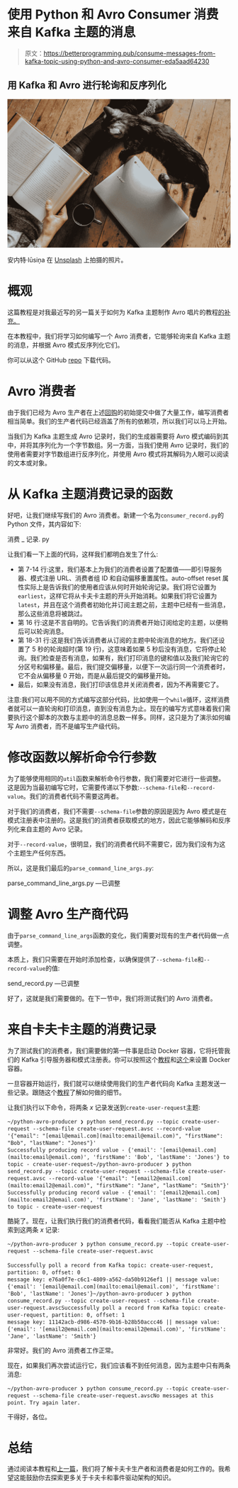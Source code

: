 # 使用 Python 和 Avro Consumer 消费来自 Kafka 主题的消息

> 原文：<https://betterprogramming.pub/consume-messages-from-kafka-topic-using-python-and-avro-consumer-eda5aad64230>

## 用 Kafka 和 Avro 进行轮询和反序列化

![](img/5f98c9ab952a0e59bff23ec378cfbe69.png)

安内特·lūsiņa 在 [Unsplash](https://unsplash.com?utm_source=medium&utm_medium=referral) 上拍摄的照片。

# 概观

这篇教程是对我最近写的另一篇关于如何为 Kafka 主题制作 Avro 唱片的教程[的补充。](https://medium.com/@billydharmawan/avro-producer-with-python-and-confluent-kafka-library-4a1a2ed91a24)

在本教程中，我们将学习如何编写一个 Avro 消费者，它能够轮询来自 Kafka 主题的消息，并根据 Avro 模式反序列化它们。

你可以从这个 GitHub [repo](https://github.com/billydh/python-avro-producer/) 下载代码。

# Avro 消费者

由于我们已经为 Avro 生产者在上述[回购](https://github.com/billydh/python-avro-producer/)的初始提交中做了大量工作，编写消费者相当简单。我们的生产者代码已经涵盖了所有的依赖项，所以我们可以马上开始。

当我们为 Kafka 主题生成 Avro 记录时，我们的生成器需要将 Avro 模式编码到其中，并将其序列化为一个字节数组。另一方面，当我们使用 Avro 记录时，我们的使用者需要对字节数组进行反序列化，并使用 Avro 模式将其解码为人眼可以阅读的文本或对象。

# 从 Kafka 主题消费记录的函数

好吧，让我们继续写我们的 Avro 消费者。新建一个名为`consumer_record.py`的 Python 文件，其内容如下:

消费 _ 记录. py

让我们看一下上面的代码，这样我们都明白发生了什么:

*   第 7-14 行:这里，我们基本上为我们的消费者设置了配置值——即引导服务器、模式注册 URL、消费者组 ID 和自动偏移重置属性。auto-offset reset 属性实际上是告诉我们的使用者应该从何时开始轮询记录。我们将它设置为`earliest`，这样它将从卡夫卡主题的开头开始消耗。如果我们将它设置为`latest`，并且在这个消费者初始化并订阅主题之前，主题中已经有一些消息，那么这些消息将被跳过。
*   第 16 行:这是不言自明的。它告诉我们的消费者开始订阅给定的主题，以便稍后可以轮询消息。
*   第 18-31 行:这是我们告诉消费者从订阅的主题中轮询消息的地方。我们还设置了 5 秒的轮询超时(第 19 行)，这意味着如果 5 秒后没有消息，它将停止轮询。我们检查是否有消息，如果有，我们打印消息的键和值以及我们轮询它的分区号和偏移量。最后，我们提交偏移量，以便下一次运行同一个消费者时，它不会从偏移量 0 开始，而是从最后提交的偏移量开始。
*   最后，如果没有消息，我们打印该信息并关闭消费者，因为不再需要它了。

注意:我们可以用不同的方式编写这部分代码，比如使用一个`while`循环，这样消费者就可以一直轮询和打印消息，直到没有消息为止。现在的编写方式意味着我们需要执行这个脚本的次数与主题中的消息总数一样多。同样，这只是为了演示如何编写 Avro 消费者，而不是编写生产级代码。

# 修改函数以解析命令行参数

为了能够使用相同的`util`函数来解析命令行参数，我们需要对它进行一些调整。这是因为当最初编写它时，它需要传递以下参数:`--schema-file`和`--record-value`。我们的消费者代码不需要这两者。

对于我们的消费者，我们不需要`--schema-file`参数的原因是因为 Avro 模式是在模式注册表中注册的。这是我们的消费者获取模式的地方，因此它能够解码和反序列化来自主题的 Avro 记录。

对于`--record-value`，很明显，我们的消费者代码不需要它，因为我们没有为这个主题生产任何东西。

所以，这是我们最后的`parse_command_line_args.py`:

parse_command_line_args.py —已调整

# 调整 Avro 生产商代码

由于`parse_command_line_args`函数的变化，我们需要对现有的生产者代码做一点调整。

本质上，我们只需要在开始时添加检查，以确保提供了`--schema-file`和`--record-value`的值:

send_record.py —已调整

好了，这就是我们需要做的。在下一节中，我们将测试我们的 Avro 消费者。

# 来自卡夫卡主题的消费记录

为了测试我们的消费者，我们需要做的第一件事是启动 Docker 容器，它将托管我们的 Kafka 引导服务器和模式注册表。你可以按照这个[教程](https://medium.com/better-programming/your-local-event-driven-environment-using-dockerised-kafka-cluster-6e84af09cd95)和[这个](https://medium.com/better-programming/adding-schema-registry-to-kafka-in-your-local-docker-environment-49ada28c8a9b)来设置 Docker 容器。

一旦容器开始运行，我们就可以继续使用我们的生产者代码向 Kafka 主题发送一些记录。跟随这个[教程](https://medium.com/@billydharmawan/avro-producer-with-python-and-confluent-kafka-library-4a1a2ed91a24')了解如何做的细节。

让我们执行以下命令，将两条 *x* 记录发送到`create-user-request`主题:

```
~/python-avro-producer ❯ python send_record.py --topic create-user-request --schema-file create-user-request.avsc --record-value '{"email": "[email@email.com](mailto:email@email.com)", "firstName": "Bob", "lastName": "Jones"}'
Successfully producing record value - {'email': '[email@email.com](mailto:email@email.com)', 'firstName': 'Bob', 'lastName': 'Jones'} to topic - create-user-request~/python-avro-producer ❯ python send_record.py --topic create-user-request --schema-file create-user-request.avsc --record-value '{"email": "[email2@email.com](mailto:email2@email.com)", "firstName": "Jane", "lastName": "Smith"}'
Successfully producing record value - {'email': '[email2@email.com](mailto:email2@email.com)', 'firstName': 'Jane', 'lastName': 'Smith'} to topic - create-user-request
```

酷毙了。现在，让我们执行我们的消费者代码，看看我们能否从 Kafka 主题中检索到这两条 *x* 记录:

```
~/python-avro-producer ❯ python consume_record.py --topic create-user-request --schema-file create-user-request.avsc

Successfully poll a record from Kafka topic: create-user-request, partition: 0, offset: 0
message key: e76a0f7e-c6c1-4809-a562-da50b9126ef1 || message value: {'email': '[email@email.com](mailto:email@email.com)', 'firstName': 'Bob', 'lastName': 'Jones'}~/python-avro-producer ❯ python consume_record.py --topic create-user-request --schema-file create-user-request.avscSuccessfully poll a record from Kafka topic: create-user-request, partition: 0, offset: 1
message key: 11142acb-d986-4570-9b16-b28b50accc46 || message value: {'email': '[email2@email.com](mailto:email2@email.com)', 'firstName': 'Jane', 'lastName': 'Smith'}
```

非常好。我们的 Avro 消费者工作正常。

现在，如果我们再次尝试运行它，我们应该看不到任何消息，因为主题中只有两条消息:

```
~/python-avro-producer ❯ python consume_record.py --topic create-user-request --schema-file create-user-request.avscNo messages at this point. Try again later.
```

干得好，各位。

# 总结

通过阅读本教程和[上一篇](https://medium.com/@billydharmawan/avro-producer-with-python-and-confluent-kafka-library-4a1a2ed91a24)，我们将了解卡夫卡生产者和消费者是如何工作的。我希望这能鼓励你去探索更多关于卡夫卡和事件驱动架构的知识。